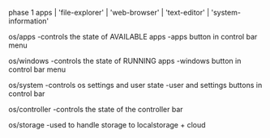 phase 1 apps
  | 'file-explorer'
  | 'web-browser'
  | 'text-editor'
  | 'system-information'


os/apps
-controls the state of AVAILABLE apps
-apps button in control bar menu

os/windows
-controls the state of RUNNING apps
-windows button in control bar menu

os/system
-controls os settings and user state
-user and settings buttons in control bar

os/controller
-controls the state of the controller bar

os/storage
-used to handle storage to localstorage + cloud